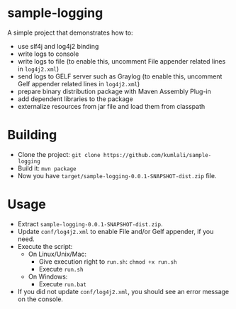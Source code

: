 # sample-logging
A simple project that demonstrates how to:
* use slf4j and log4j2 binding
* write logs to console 
* write logs to file (to enable this, uncomment File appender related lines in `log4j2.xml`)
* send logs to GELF server such as Graylog (to enable this, uncomment Gelf appender related lines in `log4j2.xml`)
* prepare binary distribution package with Maven Assembly Plug-in
* add dependent libraries to the package
* externalize resources from jar file and load them from classpath

# Building
* Clone the project: `git clone https://github.com/kumlali/sample-logging`
* Build it: `mvn package`
* Now you have `target/sample-logging-0.0.1-SNAPSHOT-dist.zip` file.

# Usage
* Extract `sample-logging-0.0.1-SNAPSHOT-dist.zip`.
* Update `conf/log4j2.xml` to enable File and/or Gelf appender, if you need.
* Execute the script:
    * On Linux/Unix/Mac:
        * Give execution right to `run.sh`: `chmod +x run.sh`
        * Execute `run.sh`
    * On Windows:
        * Execute `run.bat`
* If you did not update `conf/log4j2.xml`, you should see an error message on the console.